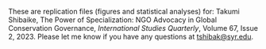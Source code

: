 These are replication files (figures and statistical analyses) for: Takumi Shibaike, The Power of Specialization: NGO Advocacy in Global Conservation Governance, _International Studies Quarterly_, Volume 67, Issue 2, 2023.
Please let me know if you have any questions at tshibak@syr.edu.
